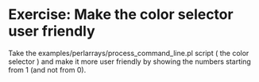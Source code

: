 # Exercise: Make the color selector user friendly


Take the examples/perlarrays/process_command_line.pl script
( the color selector ) and make it more user friendly
by showing the numbers starting from 1 (and not from 0).



